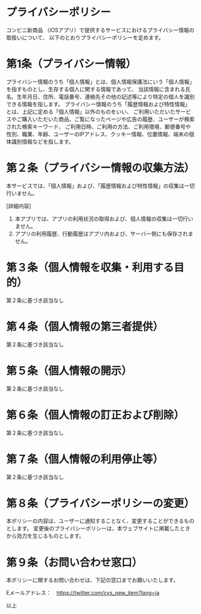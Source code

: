 # プライバシーポリシー

コンビニ新商品 （iOSアプリ）で提供するサービスにおけるプライバシー情報の取扱いについて、
以下のとおりプライバシーポリシーを定めます。

# 第1条（プライバシー情報）
プライバシー情報のうち「個人情報」とは、個人情報保護法にいう「個人情報」を指すものとし、生存する個人に関する情報であって、
当該情報に含まれる氏名、生年月日、住所、電話番号、連絡先その他の記述等により特定の個人を識別できる情報を指します。
プライバシー情報のうち「履歴情報および特性情報」とは、上記に定める「個人情報」以外のものをいい、
ご利用いただいたサービスやご購入いただいた商品、ご覧になったページや広告の履歴、ユーザーが検索された検索キーワード、
ご利用日時、ご利用の方法、ご利用環境、郵便番号や性別、職業、年齢、ユーザーのIPアドレス、クッキー情報、位置情報、端末の個体識別情報などを指します。

# 第２条（プライバシー情報の収集方法）
本サービスでは、「個人情報」および、「履歴情報および特性情報」の収集は一切行いません。

[詳細内容]
1. 本アプリでは、アプリの利用状況の取得および、個人情報の収集は一切行いません。
2. アプリの利用履歴、行動履歴はアプリ内および、サーバー側にも保存されません。

# 第３条（個人情報を収集・利用する目的）
第２条に基づき該当なし

# 第４条（個人情報の第三者提供）
第２条に基づき該当なし

# 第５条（個人情報の開示）
第２条に基づき該当なし

# 第６条（個人情報の訂正および削除）
第２条に基づき該当なし

# 第７条（個人情報の利用停止等）
第２条に基づき該当なし

# 第８条（プライバシーポリシーの変更）
本ポリシーの内容は、ユーザーに通知することなく、変更することができるものとします。
変更後のプライバシーポリシーは，本ウェブサイトに掲載したときから効力を生じるものとします。

# 第９条（お問い合わせ窓口）
本ポリシーに関するお問い合わせは、下記の窓口までお願いいたします。

Eメールアドレス：　https://twitter.com/cvs_new_item?lang=ja

以上
